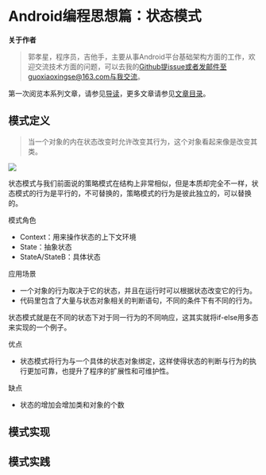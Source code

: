 # Android编程思想篇：状态模式

**关于作者**

>郭孝星，程序员，吉他手，主要从事Android平台基础架构方面的工作，欢迎交流技术方面的问题，可以去我的[Github](https://github.com/guoxiaoxing)提issue或者发邮件至guoxiaoxingse@163.com与我交流。

第一次阅览本系列文章，请参见[导读](https://github.com/guoxiaoxing/android-open-source-project-analysis/blob/master/doc/导读.md)，更多文章请参见[文章目录](https://github.com/guoxiaoxing/android-open-source-project-analysis/blob/master/README.md)。

## 模式定义

>当一个对象的内在状态改变时允许改变其行为，这个对象看起来像是改变其类。

<img src="https://github.com/guoxiaoxing/android-open-source-project-analysis/raw/master/art/program/state_pattern_class.png"/>

状态模式与我们前面说的策略模式在结构上非常相似，但是本质却完全不一样，状态模式的行为是平行的，不可替换的，策略模式的行为是彼此独立的，可以替换的。

模式角色

- Context：用来操作状态的上下文环境
- State：抽象状态
- StateA/StateB：具体状态

应用场景

- 一个对象的行为取决于它的状态，并且在运行时可以根据状态改变它的行为。
- 代码里包含了大量与状态对象相关的判断语句，不同的条件下有不同的行为。

状态模式就是在不同的状态下对于同一行为的不同响应，这其实就将if-else用多态来实现的一个例子。

优点

- 状态模式将行为与一个具体的状态对象绑定，这样使得状态的判断与行为的执行更加可靠，也提升了程序的扩展性和可维护性。

缺点

- 状态的增加会增加类和对象的个数

## 模式实现

## 模式实践
